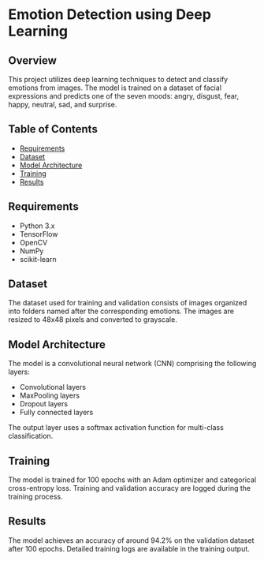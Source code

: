 # Emotion Detection using Deep Learning

## Overview
This project utilizes deep learning techniques to detect and classify emotions from images. The model is trained on a dataset of facial expressions and predicts one of the seven moods: angry, disgust, fear, happy, neutral, sad, and surprise.

## Table of Contents
- [Requirements](#requirements)
- [Dataset](#dataset)
- [Model Architecture](#model-architecture)
- [Training](#training)
- [Results](#results)

## Requirements
- Python 3.x
- TensorFlow
- OpenCV
- NumPy
- scikit-learn

## Dataset
The dataset used for training and validation consists of images organized into folders named after the corresponding emotions. The images are resized to 48x48 pixels and converted to grayscale.

## Model Architecture
The model is a convolutional neural network (CNN) comprising the following layers:
- Convolutional layers
- MaxPooling layers
- Dropout layers
- Fully connected layers

The output layer uses a softmax activation function for multi-class classification.

## Training
The model is trained for 100 epochs with an Adam optimizer and categorical cross-entropy loss. Training and validation accuracy are logged during the training process.

## Results
The model achieves an accuracy of around 94.2% on the validation dataset after 100 epochs. Detailed training logs are available in the training output.

